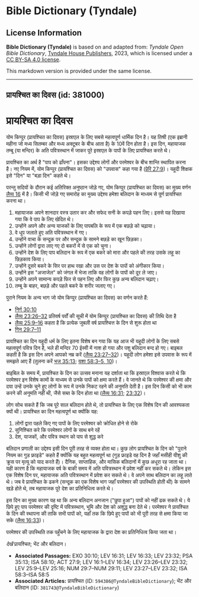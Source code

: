 # Bible Dictionary (Tyndale)

## License Information

**Bible Dictionary (Tyndale)** is based on and adapted from: _Tyndale Open Bible Dictionary_, [Tyndale House Publishers](https://tyndaleopenresources.com/), 2023, which is licensed under a [CC BY-SA 4.0 license](https://creativecommons.org/licenses/by-sa/4.0/legalcode.en).

This markdown version is provided under the same license.



--------------------------------

## प्रायश्चित का दिवस (id: 381000)

प्रायश्चित का दिवस
==================

योम किप्पुर (प्रायश्चित का दिवस) इस्राएल के लिए सबसे महत्वपूर्ण धार्मिक दिन है। यह तिश्री (एक इब्रानी महीना जो मध्य सितम्बर और मध्य अक्टूबर के बीच आता है) के 10वें दिन होता है। इस दिन, महायाजक तम्बू (या मन्दिर) के अति पवित्रस्थान में जाकर पूरे इस्राएल के पापों के लिए प्रायश्चित करते थे।

प्रायश्चित का अर्थ है "पाप को ढाँपना"। इसका उद्देश्य लोगों और परमेश्वर के बीच शान्ति स्थापित करना है। नए नियम में, योम किप्पुर (प्रायश्चित का दिवस) को "उपवास" कहा गया है ([प्रेरि 27:9](https://ref.ly/Acts27:9))। यहूदी शिक्षक इसे "दिन" या "बड़ा दिन" कहते थे।

परन्तु सदियों के दौरान कई अतिरिक्त अनुष्ठान जोड़े गए, योम किप्पुर (प्रायश्चित का दिवस) का मुख्य वर्णन [लैव्य 16](https://ref.ly/Lev16:1-Lev16:34) में है। किसी भी जोड़े गए समारोह का मुख्य उद्देश्य हमेशा बलिदान के माध्यम से पूर्ण प्रायश्चित करना था।

1. महायाजक अपने शानदार वस्त्र उतार कर और सफेद सनी के कपड़े पहन लिए। इससे यह दिखाया गया कि वे पाप के लिए खेदित थे।
2. उन्होंने अपने और अन्य याजकों के लिए पापबलि के रूप में एक बछड़े को चढ़ाया।
3. वे धूप जलाते हुए अति पवित्रस्थान में गए।
4. उन्होंने वाचा के सन्दूक पर और सन्दूक के सामने बछड़े का खून छिड़का।
5. उन्होंने लोगों द्वारा लाए गए दो बकरों में से एक को चुना।
6. उन्होंने देश के लिए पाप बलिदान के रूप में एक बकरे को मारा और पहले की तरह उसके लहू का छिड़काव किया।
7. उन्होंने दूसरे बकरे के सिर पर हाथ रखा और उस पर देश के पापों को अंगीकार किया।
8. उन्होंने इस "अजाजेल" को जंगल में भेजा ताकि वह लोगों के पापों को दूर ले जाए।
9. उन्होंने अपने सामान्य कपड़े फिर से पहन लिए और फिर कुछ अन्य बलिदान चढ़ाए।
10. तम्बू के बाहर, बछड़े और पहले बकरे के शरीर जलाए गए।

पुराने नियम के अन्य भाग जो योम किप्पुर (प्रायश्चित का दिवस) का वर्णन करते हैं:

* [निर्ग 30:10](https://ref.ly/Exod30:10)
* [लैव्य 23:26–32](https://ref.ly/Lev23:26-Lev23:32)  प्रतिवर्ष पर्वों की सूची में योम किप्पुर (प्रायश्चित का दिवस) की तिथि देता है
* [लैव्य 25:9–16](https://ref.ly/Lev25:9-Lev25:16) कहता है कि प्रत्येक जुबली वर्ष प्रायश्चित्त के दिन से शुरू होता था
* [गिन 29:7–11](https://ref.ly/Num29:7-Num29:11)

प्रायश्चित का दिन यहूदी धर्म के लिए इतना विशेष बन गया कि यह आज भी यहूदी लोगों के लिए सबसे महत्वपूर्ण पवित्र दिन है, भले ही मन्दिर 70 ईस्वी में नाश हो गया और पशु बलिदान बन्द हो गए। बाइबल कहती है कि इस दिन अपने आपको नम्र करें ([लैव्य 23:27–32](https://ref.ly/Lev23:27-Lev23:32))। यहूदी लोग हमेशा इसे उपवास के रूप में समझते आए हैं (तुलना करें [भज 35:13](https://ref.ly/Ps35:13); [यशा 58:3](https://ref.ly/Isa58:3-Isa58:5,Isa58:10)[–](https://ref.ly/Isa58:3-Isa58:5)[5, 10](https://ref.ly/Isa58:3-Isa58:5,Isa58:10))।

बाइबिल के समय में, प्रायश्चित के दिन का उत्सव मनाना यह दर्शाता था कि इस्राएल विश्वास करते थे कि परमेश्वर इन विशेष कामों के माध्यम से उनके पापों को क्षमा करते हैं। वे जानते थे कि परमेश्वर की क्षमा और दया उन्हें उनके चुने हुए लोगों के रूप में उनके निकट रहने की अनुमति देती है। इस दिन किसी को भी काम करने की अनुमति नहीं थी, जैसे सब्त के दिन होता था ([लैव्य 16:31](https://ref.ly/Lev16:31); [23:32](https://ref.ly/Lev23:32))।

लोग सोच सकते हैं कि जब पूरे साल बलिदान होते थे, तो प्रायश्चित के लिए एक विशेष दिन की आवश्यकता क्यों थी। प्रायश्चित का दिन महत्वपूर्ण था क्योंकि यह:

1. लोगों द्वारा पहले किए गए पापों के लिए परमेश्वर को क्रोधित होने से रोके
2. सुनिश्चित करे कि परमेश्वर लोगों के साथ बने रहें
3. देश, याजकों, और पवित्र स्थान को पाप से शुद्ध करे

बलिदान प्रणाली का उद्देश्य इसी दिन पूरी तरह से व्यक्त होता था। कुछ लोग प्रायश्चित के दिन को "पुराने नियम का गुड फ्राइडे" कहते हैं क्योंकि यह बहुत महत्वपूर्ण था (गुड फ्राइडे वह दिन है जहाँ मसीही यीशु की क्रूस पर मृत्यु को याद करते हैं)। दैनिक, साप्ताहिक, और मासिक बलिदानों में कुछ अधूरा रह जाता था। यही कारण है कि महायाजक वर्ष के बाकी समय में अति पवित्रस्थान में प्रवेश नहीं कर सकते थे। लेकिन इस एक विशेष दिन पर, महायाजक अति पवित्रस्थान में प्रवेश कर सकते थे। वे अपने साथ बलिदान का लहू लाते थे। जब वे प्रायश्चित के ढकने (सन्दूक का एक विशेष भाग जहाँ परमेश्वर की उपस्थिति होती थी) के सामने खड़े होते थे, तब महायाजक पूरे देश का प्रतिनिधित्व करते थे।

इस दिन का मुख्य कारण यह था कि अन्य बलिदान अनजान ("छुपा हुआ") पापों को नहीं ढक सकते थे। ये छिपे हुए पाप परमेश्वर की दृष्टि में पवित्रस्थान, भूमि और देश को अशुद्ध बना देते थे। परमेश्वर ने प्रायश्चित के दिन की स्थापना की ताकि सभी पापों को, यहाँ तक कि छिपे हुए पापों को भी पूरी तरह से क्षमा किया जा सके ([लैव्य 16:33](https://ref.ly/Lev16:33))।

परमेश्वर की उपस्थिति तक पहुँचने के लिए महायाजक के द्वारा देश का प्रतिनिधित्व किया जता था।

*देखें* प्रायश्चित; भेंट और बलिदान।

* **Associated Passages:** EXO 30:10; LEV 16:31; LEV 16:33; LEV 23:32; PSA 35:13; ISA 58:10; ACT 27:9; LEV 16:1–LEV 16:34; LEV 23:26–LEV 23:32; LEV 25:9–LEV 25:16; NUM 29:7–NUM 29:11; LEV 23:27–LEV 23:32; ISA 58:3–ISA 58:5
* **Associated Articles:** प्रायश्चित (ID: `594386@TyndaleBibleDictionary`); भेंट और बलिदान (ID: `381743@TyndaleBibleDictionary`)

